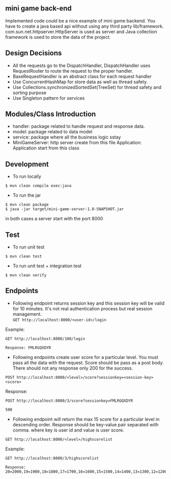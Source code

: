 ## mini game back-end
Implemented code could be a nice example of mini game backend. You have to 
create a java based api without using any third party lib/framework. 
com.sun.net.httpserver.HttpServer  is used as server and Java collection 
framework is used to store the data of the
project.  

## Design Decisions
- All the requests go to the DispatchHandler, DispatchHandler 
uses RequestRouter to route the request to the proper handler.
- BaseRequestHandler is an abstract class for each request handler
- Use ConcurrentHashMap for store data as well as  thread safety.  
- Use Collections.synchronizedSortedSet(TreeSet) for thread safety
 and sorting purpose
- Use Singleton pattern for services 
 
## Modules/Class Introduction
- handler: package related to handle request and response data.
- model: package related to data model 
- service: package where all the business logic sstay
- MiniGameServer: http server create from this file 
Application: Application start from this class


## Development 
- To run locally
```
$ mvn clean compile exec:java
```

- To run the jar
```
$ mvn clean package
$ java -jar target/mini-game-server-1.0-SNAPSHOT.jar
```
in both cases a server start with the port 8000

## Test
- To run unit test
```
$ mvn clean test 
``` 
- To run unit test + integration test
```
$ mvn clean verify
```

## Endpoints
- Following endpoint returns session key and this session key will be valid for 10 minutes.
It's not real authentication process but real session management.  
`GET http://localhost:8000/<user-id>/login`

Example:
```
GET http://localhost:8000/100/login

Response: FMLRGQXDYR
```

- Following endpoints create user score for a particular level. You must pass all the data 
with the request. Score should be pass as a post body. There should not any response
only 200 for the success.

`POST http://localhost:8000/<level>/score?sessionkey=<session-key> <score>`

Response:

```
POST http://localhost:8000/3/score?sessionkey=FMLRGQXDYR

500
```
- Following endpoint will return the max 15 score for a particular
level in descending order. Response should be key-value pair separated 
with comma. where key is user id and value is user score. 

`GET http://localhost:8000/<level>/highscorelist`

Example:
```
GET http://localhost:8000/3/highscorelist

Response: 20=2000,19=1900,18=1800,17=1700,16=1600,15=1500,14=1400,13=1300,12=1200,11=1100,10=1000,9=900,8=800,7=700,6=600
```


 
